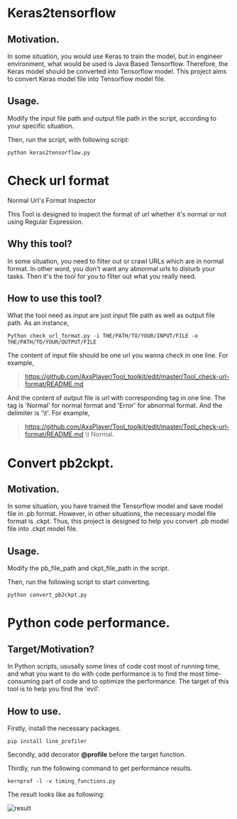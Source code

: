 # Keras2tensorflow

## Motivation.
In some situation, you would use Keras to train the model, but in engineer environment, what would be used is Java Based Tensorflow. Therefore, the Keras model should be converted into Tensorflow model. This project aims to convert Keras model file into Tensorflow model file.

## Usage.
Modify the input file path and output file path in the script, according to your specific situation.

Then, run the script, with following script:

	python keras2tensorflow.py


# Check url format
Normal Url's Format Inspector

This Tool is designed to inspect the format of url whether it's normal or not using Regular Expression.

## Why this tool?
In some situation, you need to filter out or crawl URLs which are in normal format. In other word, you don't want any abnormal urls to disturb your tasks. Then it's the tool for you to filter out what you really need.

## How to use this tool?
What the tool need as input are just input file path as well as output file path.
As an instance, 

    Python check_url_format.py -i THE/PATH/TO/YOUR/INPUT/FILE -o THE/PATH/TO/YOUR/OUTPUT/FILE

The content of input file should be one url you wanna check in one line. For example, 
> https://github.com/AxsPlayer/Tool_toolkit/edit/master/Tool_check-url-format/README.md

And the content of output file is url with corresponding tag in one line. The tag is 'Normal' for normal format and 'Error' for abnormal format. And the delimiter is '\t'. For example, 
> https://github.com/AxsPlayer/Tool_toolkit/edit/master/Tool_check-url-format/README.md \t Normal.


# Convert pb2ckpt.

## Motivation.
In some situation, you have trained the Tensorflow model and save model file in .pb format. However, in other situations, the necessary model file format is .ckpt. Thus, this project is designed to help you convert .pb model file into .ckpt model file.

## Usage.
Modify the pb_file_path and ckpt_file_path in the script.

Then, run the following script to start converting.

	python convert_pb2ckpt.py 


# Python code performance.

## Target/Motivation?
In Python scripts, ususally some lines of code cost most of running time, and what you want to do with code performance is to find the most time-consuming part of code and to optimize the performance.
The target of this tool is to help you find the 'evil'.

## How to use.
Firstly, install the necessary packages.

	pip install line_profiler

Secondly, add decorator **@profile** before the target function.

Thirdly, run the following command to get performance results.

	kernprof -l -v timing_functions.py

The result looks like as following:

![result](https://github.com/AxsPlayer/Tool_toolkit/tree/master/Tool_Python-code-performance/images/kernprof_line_profiler.png)
